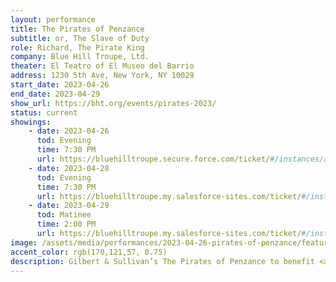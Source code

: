 ```yaml
---
layout: performance
title: The Pirates of Penzance
subtitle: or, The Slave of Duty
role: Richard, The Pirate King
company: Blue Hill Troupe, Ltd.
theater: El Teatro of El Museo del Barrio
address: 1230 5th Ave, New York, NY 10029 
start_date: 2023-04-26
end_date: 2023-04-29
show_url: https://bht.org/events/pirates-2023/
status: current
showings:
    - date: 2023-04-26
      tod: Evening
      time: 7:30 PM
      url: https://bluehilltroupe.secure.force.com/ticket/#/instances/a0F5d00001IoFizEAF
    - date: 2023-04-28
      tod: Evening
      time: 7:30 PM
      url: https://bluehilltroupe.my.salesforce-sites.com/ticket/#/instances/a0F5d00001IoFj9EAF
    - date: 2023-04-29
      tod: Matinee
      time: 2:00 PM
      url: https://bluehilltroupe.my.salesforce-sites.com/ticket/#/instances/a0F5d00001IoFjEEAV
image: /assets/media/performances/2023-04-26-pirates-of-penzance/featured.jpg
accent_color: rgb(170,121,57, 0.75)
description: Gilbert & Sullivan’s The Pirates of Penzance to benefit <a href="https://littlesistersfamily.org/">LSA Family Health Service</a>.
---
```


